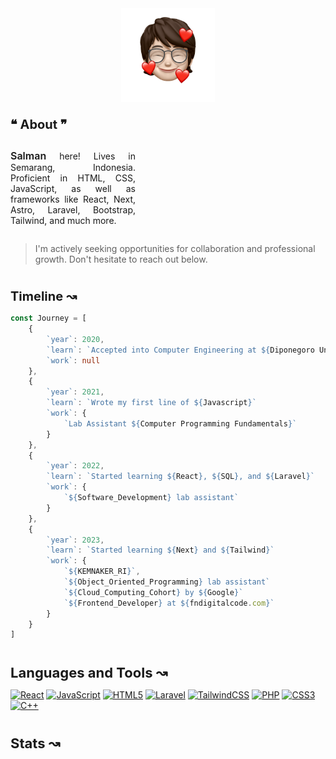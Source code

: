 <div align="center" style="display: flex; justify-content: center;">
    <img align="center" src="./public/Bitmoji.png" alt="Bitmoji" style="width: 150px;">
</div>

<span style="width: 200px; display: flex; flex-direction: column;">
        <p align="left" style="margin-top: 24px; margin-bottom: 14px; font-weight: bold; font-size: 20px">❝ About ❞</p>
        <p style="text-align: justify;"><span style="font-weight: 600; font-size: 16px;">Salman</span> here! Lives in Semarang, Indonesia. Proficient in HTML, CSS, JavaScript, as well as frameworks like React, Next, Astro, Laravel, Bootstrap, Tailwind, and much more.
        </p>
    </span>

> I'm actively seeking opportunities for collaboration and professional growth. Don't hesitate to reach out below.
    

#

<p align="left" style="margin-bottom: 14px; font-weight: bold; font-size: 20px">Timeline ↝</p>

```typescript
const Journey = [
    {
        `year`: 2020,
        `learn`: `Accepted into Computer Engineering at ${Diponegoro University}`
        `work`: null
    },
    {
        `year`: 2021,
        `learn`: `Wrote my first line of ${Javascript}`
        `work`: {
            `Lab Assistant ${Computer Programming Fundamentals}`
        }
    },
    {
        `year`: 2022,
        `learn`: `Started learning ${React}, ${SQL}, and ${Laravel}`
        `work`: {
            `${Software_Development} lab assistant`
        }
    },
    {
        `year`: 2023,
        `learn`: `Started learning ${Next} and ${Tailwind}`
        `work`: {
            `${KEMNAKER_RI}`,
            `${Object_Oriented_Programming} lab assistant`
            `${Cloud_Computing_Cohort} by ${Google}`
            `${Frontend_Developer} at ${fndigitalcode.com}`
        }
    }
]
```

#

<p align="left" style="margin-bottom: 14px; font-weight: bold; font-size: 22px">Languages and Tools ↝</p>

[![React](https://img.shields.io/badge/react-%2320232a.svg?style=for-the-badge&logo=react&logoColor=%2361DAFB)]()
[![JavaScript](https://img.shields.io/badge/javascript-%23323330.svg?style=for-the-badge&logo=javascript&logoColor=%23F7DF1E)]()
[![HTML5](https://img.shields.io/badge/html5-%23E34F26.svg?style=for-the-badge&logo=html5&logoColor=white)]()
[![Laravel](https://img.shields.io/badge/laravel-%23FF2D20.svg?style=for-the-badge&logo=laravel&logoColor=white)]()
[![TailwindCSS](https://img.shields.io/badge/tailwindcss-%2338B2AC.svg?style=for-the-badge&logo=tailwind-css&logoColor=white)]()
[![PHP](https://img.shields.io/badge/php-%23777BB4.svg?style=for-the-badge&logo=php&logoColor=white)]()
[![CSS3](https://img.shields.io/badge/css3-%231572B6.svg?style=for-the-badge&logo=css3&logoColor=white)]()
[![C++](https://img.shields.io/badge/c++-%2300599C.svg?style=for-the-badge&logo=c%2B%2B&logoColor=white)]()

#

<p align="left" style="margin-bottom: 14px; font-weight: bold; font-size: 22px">Stats ↝</p>

<!--START_SECTION:waka-->
<!--END_SECTION:waka-->
